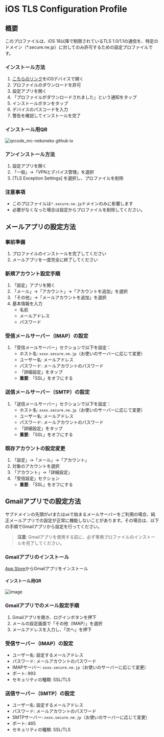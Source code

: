 # iOS TLS Configuration Profile

## 概要

このプロファイルは、iOS 18以降で制限されているTLS 1.0/1.1の通信を、特定のドメイン（*.secure.ne.jp）に対してのみ許可するための設定プロファイルです。

### インストール方法

1. [こちらのリンク](https://mc-nekoneko.github.io/cpi-mail/cpi-mail-profile.mobileconfig)をiOSデバイスで開く
2. プロファイルのダウンロードを許可
3. 設定アプリを開く
4. 「プロファイルがダウンロードされました」という通知をタップ
5. インストールボタンをタップ
6. デバイスのパスコードを入力
7. 警告を確認してインストールを完了

### インストール用QR
![qrcode_mc-nekoneko github io](https://github.com/user-attachments/assets/0266d0ee-eda9-4246-8f6c-7b613dc21ef4)

### アンインストール方法

1. 設定アプリを開く
2. 「一般」→「VPNとデバイス管理」を選択
3. [TLS Exception Settings] を選択し、プロファイルを削除

### 注意事項
- このプロファイルは`*.secure.ne.jp`ドメインのみに影響します
- 必要がなくなった場合は設定からプロファイルを削除してください。

## メールアプリの設定方法

### 事前準備
1. プロファイルのインストールを完了してください
2. メールアプリを一度完全に終了してください

### 新規アカウント設定手順
1. 「設定」アプリを開く
2. 「メール」→「アカウント」→「アカウントを追加」を選択
3. 「その他」→「メールアカウントを追加」を選択
4. 基本情報を入力
   - 名前
   - メールアドレス
   - パスワード

### 受信メールサーバー（IMAP）の設定
1. 「受信メールサーバー」セクションで以下を設定：
   - ホスト名: `xxxx.secure.ne.jp`（お使いのサーバーに応じて変更）
   - ユーザー名: メールアドレス
   - パスワード: メールアカウントのパスワード
   - 「詳細設定」をタップ
   - **重要**: 「SSL」をオフにする

### 送信メールサーバー（SMTP）の設定
1. 「送信メールサーバー」セクションで以下を設定：
   - ホスト名: `xxxx.secure.ne.jp`（お使いのサーバーに応じて変更）
   - ユーザー名: メールアドレス
   - パスワード: メールアカウントのパスワード
   - 「詳細設定」をタップ
   - **重要**: 「SSL」をオフにする

### 既存アカウントの設定変更
1. 「設定」→「メール」→「アカウント」
2. 対象のアカウントを選択
3. 「アカウント」→「詳細設定」
4. 「受信設定」セクション
   - **重要**: 「SSL」をオフにする

## Gmailアプリでの設定方法

サブドメインの先頭が`af`または`ak`で始まるメールサーバーをご利用の場合、純正メールアプリでの設定が正常に機能しないことがあります。その場合は、以下の手順でGmailアプリから設定を行ってください。
> **注意**: Gmailアプリを使用する前に、必ず専用プロファイルのインストールを完了してください。

### Gmailアプリのインストール
[App Store](https://apps.apple.com/jp/app/gmail-google-のメール/id422689480)からGmailアプリをインストール
   
#### インストール用QR
![image](https://github.com/user-attachments/assets/a820b099-0696-4c83-a6b5-8210f6830a85)

### Gmailアプリでのメール設定手順
1. Gmailアプリを開き、ログインボタンを押下
2. メールの設定画面で「その他（IMAP）」を選択
3. メールアドレスを入力し、「次へ」を押下

### 受信サーバー（IMAP）の設定
- ユーザー名: 設定するメールアドレス
- パスワード: メールアカウントのパスワード
- IMAPサーバー: `xxxx.secure.ne.jp`（お使いのサーバーに応じて変更）
- ポート: 993
- セキュリティの種類: SSL/TLS

### 送信サーバー（SMTP）の設定
- ユーザー名: 設定するメールアドレス
- パスワード: メールアカウントのパスワード
- SMTPサーバー: `xxxx.secure.ne.jp`（お使いのサーバーに応じて変更）
- ポート: 465
- セキュリティの種類: SSL/TLS

